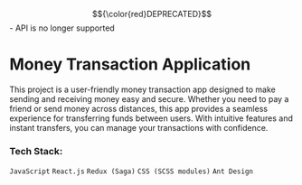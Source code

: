 $${\color{red}DEPRECATED}$$ - API is no longer supported

# Money Transaction Application

This project is a user-friendly money transaction app designed to make sending and receiving money easy and secure. Whether you need to pay a friend or send money across distances, this app provides a seamless experience for transferring funds between users. With intuitive features and instant transfers, you can manage your transactions with confidence.

### Tech Stack:

`JavaScript` `React.js` `Redux (Saga)` `CSS (SCSS modules)` `Ant Design`
